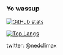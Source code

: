 ### Yo wassup

[![GitHub stats](https://github-readme-stats.vercel.app/api?username=nedclimax&theme=dark)](https://github.com/anuraghazra/github-readme-stats)

[![Top Langs](https://github-readme-stats.vercel.app/api/top-langs/?username=nedclimax&theme=dark)](https://github.com/anuraghazra/github-readme-stats)

twitter: @nedclimax
